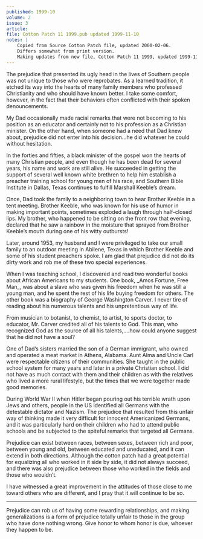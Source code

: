 ```yaml
---
published: 1999-10
volume: 2
issue: 3
article: 
file: Cotton Patch 11 1999.pub updated 1999-11-10
notes: |
	Copied from Source Cotton Patch file, updated 2000-02-06. 
	Differs somewhat from print version.
	Making updates from new file, Cotton Patch 11 1999, updated 1999-11-10
---
```

The prejudice that presented its ugly head in the lives of Southern people was not unique to those who were reprobates. As a learned tradition, it etched its way into the hearts of many family members who professed Christianity and who should have known better. I take some comfort, however, in the fact that their behaviors often conflicted with their spoken denouncements.

My Dad occasionally made racial remarks that were not becoming to his position as an educator and certainly not to his profession as a Christian minister. On the other hand, when someone had a need that Dad knew about, prejudice did not enter into his decision...he did whatever he could without hesitation.

In the forties and fifties, a black minister of the gospel won the hearts of many Christian people, and even though he has been dead for several years, his name and work are still alive. He succeeded in getting the support of several well known white brethren to help him establish a preacher training school for young men of his race, and Southern Bible Institute in Dallas, Texas continues to fulfill Marshall Keeble’s dream.

Once, Dad took the family to a neighboring town to hear Brother Keeble in a tent meeting. Brother Keeble, who was known for his use of humor in making important points, sometimes exploded a laugh through half-closed lips. My brother, who happened to be sitting on the front row that evening, declared that he saw a rainbow in the moisture that sprayed from Brother Keeble’s mouth during one of his witty outbursts!

Later, around 1953, my husband and I were privileged to take our small family to an outdoor meeting in Abilene, Texas in which Brother Keeble and some of his student preachers spoke. I am glad that prejudice did not do its dirty work and rob me of these two special experiences.

When I was teaching school, I discovered and read two wonderful books about African Americans to my students. One book, \_Amos Fortune, Free Man\_, was about a slave who was given his freedom when he was still a young man, and he spent the rest of his life buying freedom for others. The other book was a biography of George Washington Carver. I never tire of reading about his numerous talents and his unpretentious way of life.

From musician to botanist, to chemist, to artist, to sports doctor, to educator, Mr. Carver credited all of his talents to God. This man, who recognized God as the source of all his talents,....how could anyone suggest that he did not have a soul?

One of Dad’s sisters married the son of a German immigrant, who owned and operated a meat market in Athens, Alabama. Aunt Alma and Uncle Carl were respectable citizens of their communities. She taught in the public school system for many years and later in a private Christian school. I did not have as much contact with them and their children as with the relatives who lived a more rural lifestyle, but the times that we were together made good memories.

During World War II when Hitler began pouring out his terrible wrath upon Jews and others, people in the US identified all Germans with the detestable dictator and Nazism. The prejudice that resulted from this unfair way of thinking made it very difficult for innocent Americanized Germans, and it was particularly hard on their children who had to attend public schools and be subjected to the spiteful remarks that targeted all Germans.

Prejudice can exist between races, between sexes, between rich and poor, between young and old, between educated and uneducated, and it can extend in both directions. Although the cotton patch had a great potential for equalizing all who worked in it side by side, it did not always succeed, and there was also prejudice between those who worked in the fields and those who wouldn’t.

I have witnessed a great improvement in the attitudes of those close to me toward others who are different, and I pray that it will continue to be so.

---- 
Prejudice can rob us of having some rewarding relationships, and making generalizations is a form of prejudice totally unfair to those in the group who have done nothing wrong. Give honor to whom honor is due, whoever they happen to be.